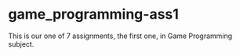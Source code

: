 # game_programming-ass1
This is our one of 7 assignments, the first one, in Game Programming subject.
